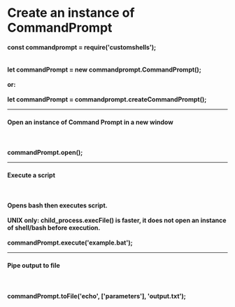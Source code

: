 # Create an instance of CommandPrompt
<b>
const commandprompt = require('customshells');
<br /><br><br>
let commandPrompt = new commandprompt.CommandPrompt();
<br /><br>
or:
<br /><br>
let commandPrompt =  commandprompt.createCommandPrompt();
<hr>
<h4>Open an instance of Command Prompt in a new window</h4>
<br><br>
commandPrompt.open();
<hr>
<h4>Execute a script</h4>
<br><br>
Opens bash then executes script.
<br><br>
UNIX only: child_process.execFile() is faster, it does not open an instance of shell/bash before execution.
<br><br>
commandPrompt.execute('example.bat');
<hr>
<h4>Pipe output to file</h4>
<br><br>
commandPrompt.toFile('echo', ['parameters'], 'output.txt');
</b>

